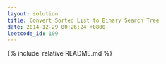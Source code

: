 ```yaml
---
layout: solution
title: Convert Sorted List to Binary Search Tree
date: 2014-12-29 00:26:24 +0800
leetcode_id: 109
---
```

{% include_relative README.md %}
